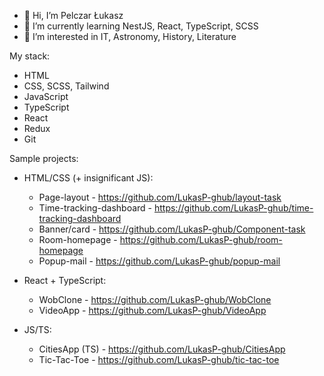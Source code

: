 - 👋 Hi, I’m Pelczar Łukasz
- 🌱 I’m currently learning NestJS, React, TypeScript, SCSS
- 👀 I’m interested in IT, Astronomy, History, Literature 

My stack:
- HTML
- CSS, SCSS, Tailwind
- JavaScript
- TypeScript
- React
- Redux
- Git

Sample projects:

  - HTML/CSS (+ insignificant JS):
    - Page-layout - https://github.com/LukasP-ghub/layout-task
    - Time-tracking-dashboard - https://github.com/LukasP-ghub/time-tracking-dashboard
    - Banner/card - https://github.com/LukasP-ghub/Component-task
    - Room-homepage - https://github.com/LukasP-ghub/room-homepage
    - Popup-mail - https://github.com/LukasP-ghub/popup-mail
  
  - React + TypeScript:
    - WobClone - https://github.com/LukasP-ghub/WobClone
    - VideoApp - https://github.com/LukasP-ghub/VideoApp
  
  - JS/TS:
    - CitiesApp (TS) - https://github.com/LukasP-ghub/CitiesApp
    - Tic-Tac-Toe - https://github.com/LukasP-ghub/tic-tac-toe
   

<!---
LukasP-ghub/LukasP-ghub is a ✨ special ✨ repository because its `README.md` (this file) appears on your GitHub profile.
You can click the Preview link to take a look at your changes.
--->
